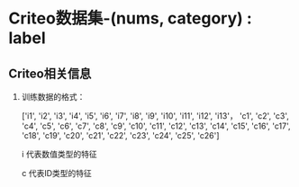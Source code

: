 # Criteo数据集-(nums, category) : label

## Criteo相关信息

1. 训练数据的格式：

    ['i1', 'i2', 'i3', 'i4', 'i5', 'i6', 'i7', 'i8', 'i9', 'i10', 'i11', 'i12', 'i13'，
    'c1', 'c2', 'c3', 'c4', 'c5', 'c6', 'c7', 'c8', 'c9', 'c10', 'c11', 'c12', 'c13',
    'c14', 'c15', 'c16', 'c17', 'c18', 'c19', 'c20', 'c21', 'c22', 'c23', 'c24', 'c25', 'c26']
            
    i 代表数值类型的特征
    
    c 代表ID类型的特征
